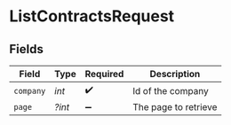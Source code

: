# ListContractsRequest


## Fields

| Field                | Type                 | Required             | Description          |
| -------------------- | -------------------- | -------------------- | -------------------- |
| `company`            | *int*                | :heavy_check_mark:   | Id of the company    |
| `page`               | *?int*               | :heavy_minus_sign:   | The page to retrieve |